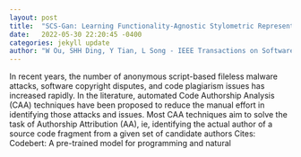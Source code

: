 ```yaml
---
layout: post
title:  "SCS-Gan: Learning Functionality-Agnostic Stylometric Representations for Source Code Authorship Verification"
date:   2022-05-30 22:20:45 -0400
categories: jekyll update
author: "W Ou, SHH Ding, Y Tian, L Song - IEEE Transactions on Software Engineering, 2022"
---
```

In recent years, the number of anonymous script-based fileless malware attacks, software copyright disputes, and code plagiarism issues has increased rapidly. In the literature, automated Code Authorship Analysis (CAA) techniques have been proposed to reduce the manual effort in identifying those attacks and issues. Most CAA techniques aim to solve the task of Authorship Attribution (AA), ie, identifying the actual author of a source code fragment from a given set of candidate authors  Cites: Codebert: A pre-trained model for programming and natural 